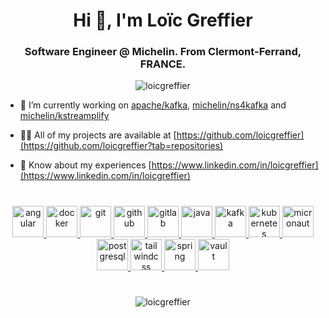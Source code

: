 <div align="center">
  <h1>Hi 👋, I'm Loïc Greffier</h1>
  <h3>Software Engineer @ Michelin. From Clermont-Ferrand, FRANCE.</h3>
  
  <p> <img src="https://komarev.com/ghpvc/?username=loicgreffier&label=Profile%20views&color=0e75b6&style=for-the-badge" alt="loicgreffier" /> </p>
</div>

- 🔭 I’m currently working on [apache/kafka](https://github.com/apache/kafka), [michelin/ns4kafka](https://github.com/michelin/ns4kafka) and [michelin/kstreamplify](https://github.com/michelin/kstreamplify)

- 👨‍💻 All of my projects are available at [https://github.com/loicgreffier](https://github.com/loicgreffier?tab=repositories)

- 📄 Know about my experiences [https://www.linkedin.com/in/loicgreffier](https://www.linkedin.com/in/loicgreffier)

<h1></h1>

<p align="center"> 
  <a href="https://angular.io" title="Angular" target="_blank" rel="noreferrer"> <img src="https://cdn.jsdelivr.net/gh/devicons/devicon@latest/icons/angular/angular-original.svg" alt="angular" width="50" height="50"/> </a> 
  <a href="https://www.docker.com/" title="Docker" target="_blank" rel="noreferrer"> <img src="https://cdn.jsdelivr.net/gh/devicons/devicon@latest/icons/docker/docker-plain.svg" alt="docker" width="50" height="50"/> </a> 
  <a href="https://git-scm.com/" title="Git" target="_blank" rel="noreferrer"> <img src="https://cdn.jsdelivr.net/gh/devicons/devicon@latest/icons/git/git-original.svg" alt="git" width="50" height="50"/> </a> 
  <a href="https://github.com/" title="GitHub" target="_blank" rel="noreferrer"> <img src="https://cdn.jsdelivr.net/gh/devicons/devicon@latest/icons/github/github-original.svg" alt="github" width="50" height="50"/> </a> 
  <a href="https://gitlab.com/" title="GitLab" target="_blank" rel="noreferrer"> <img src="https://cdn.jsdelivr.net/gh/devicons/devicon@latest/icons/gitlab/gitlab-original.svg" alt="gitlab" width="50" height="50"/> </a> 
  <a href="https://www.java.com" title="Java" target="_blank" rel="noreferrer"> <img src="https://cdn.jsdelivr.net/gh/devicons/devicon/icons/java/java-original.svg" alt="java" width="50" height="50"/> </a> 
  <a href="https://kafka.apache.org/" title="Apache Kafka" target="_blank" rel="noreferrer"> <img src="https://www.vectorlogo.zone/logos/apache_kafka/apache_kafka-icon.svg" alt="kafka" width="50" height="50"/> </a> 
  <a href="https://kubernetes.io" title="Kubernetes" target="_blank" rel="noreferrer"> <img src="https://cdn.jsdelivr.net/gh/devicons/devicon@latest/icons/kubernetes/kubernetes-original.svg" alt="kubernetes" width="50" height="50"/> </a> 
  <a href="https://micronaut.io/" title="Micronaut" target="_blank" rel="noreferrer"> <img src="https://micronaut.io/wp-content/uploads/2021/06/sally-black.png" alt="micronaut" width="50" height="50"/> </a> 
  <a href="https://www.postgresql.org" title="PostgreSQL" target="_blank" rel="noreferrer"> <img src="https://cdn.jsdelivr.net/gh/devicons/devicon@latest/icons/postgresql/postgresql-original.svg" alt="postgresql" width="50" height="50"/> </a> 
   <a href="https://tailwindcss.com" title="TailwindCSS" target="_blank" rel="noreferrer"> <img src="https://cdn.jsdelivr.net/gh/devicons/devicon@latest/icons/tailwindcss/tailwindcss-original.svg" alt="tailwindcss" width="50" height="50"/> </a> 
  <a href="https://spring.io/" title="Spring Boot" target="_blank" rel="noreferrer"> <img src="https://cdn.jsdelivr.net/gh/devicons/devicon@latest/icons/spring/spring-original.svg" alt="spring" width="50" height="50"/> </a> 
  <a href="https://www.vaultproject.io/" title="Vault" target="_blank" rel="noreferrer"> <img src="https://cdn.jsdelivr.net/gh/devicons/devicon@latest/icons/vault/vault-original.svg" alt="vault" width="50" height="50"/> </a> 
</p>

<h1></h1>

<div align="center">
  <img src="https://github-readme-stats.vercel.app/api?username=loicgreffier&show_icons=true&locale=en&custom_title=GitHub%20Stats&bg_color=30,0f0c29,302b63,24243e&title_color=fff&text_color=fff&icon_color=fff" alt="loicgreffier" />
</div>
